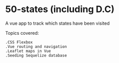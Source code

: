 # 50-states (including D.C)

A vue app to track which states have been visited

Topics covered:

	.CSS Flexbox
	.Vue routing and navigation
	.Leaflet maps in Vue
	.Seeding Sequelize database
